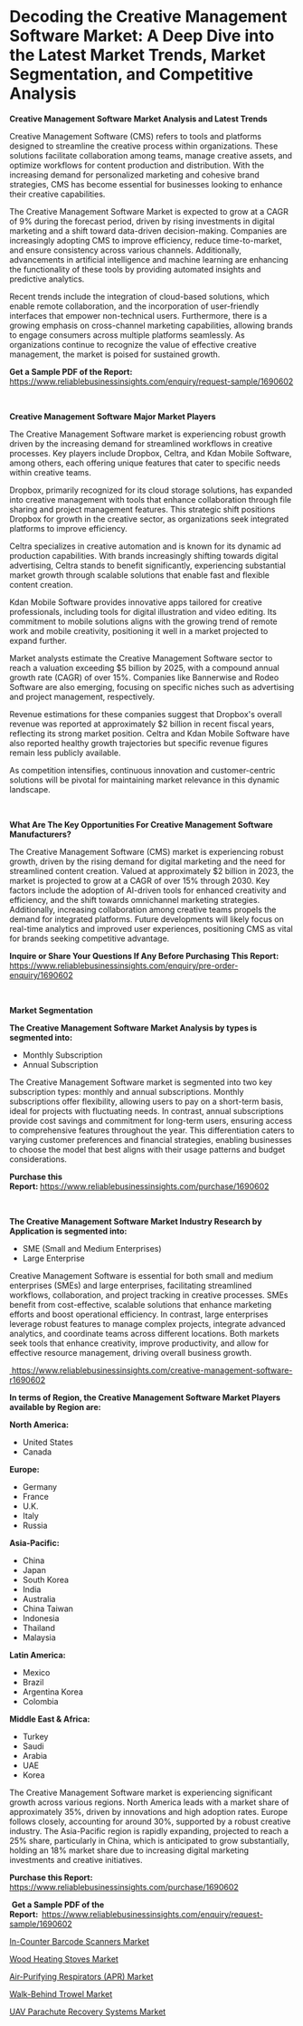 <p><h1>Decoding the Creative Management Software Market: A Deep Dive into the Latest Market Trends, Market Segmentation, and Competitive Analysis</h1></p><p><strong>Creative Management Software Market Analysis and Latest Trends</strong></p>
<p><p>Creative Management Software (CMS) refers to tools and platforms designed to streamline the creative process within organizations. These solutions facilitate collaboration among teams, manage creative assets, and optimize workflows for content production and distribution. With the increasing demand for personalized marketing and cohesive brand strategies, CMS has become essential for businesses looking to enhance their creative capabilities.</p><p>The Creative Management Software Market is expected to grow at a CAGR of 9% during the forecast period, driven by rising investments in digital marketing and a shift toward data-driven decision-making. Companies are increasingly adopting CMS to improve efficiency, reduce time-to-market, and ensure consistency across various channels. Additionally, advancements in artificial intelligence and machine learning are enhancing the functionality of these tools by providing automated insights and predictive analytics.</p><p>Recent trends include the integration of cloud-based solutions, which enable remote collaboration, and the incorporation of user-friendly interfaces that empower non-technical users. Furthermore, there is a growing emphasis on cross-channel marketing capabilities, allowing brands to engage consumers across multiple platforms seamlessly. As organizations continue to recognize the value of effective creative management, the market is poised for sustained growth.</p></p>
<p><strong>Get a Sample PDF of the Report:&nbsp;</strong> <a href="https://www.reliablebusinessinsights.com/enquiry/request-sample/1690602?utm_campaign=1121&utm_medium=2&utm_source=Github&utm_content=ia&utm_term=06012025&utm_id=creative-management-software">https://www.reliablebusinessinsights.com/enquiry/request-sample/1690602</a></p>
<p>&nbsp;</p>
<p><strong>Creative Management Software Major Market Players</strong></p>
<p><p>The Creative Management Software market is experiencing robust growth driven by the increasing demand for streamlined workflows in creative processes. Key players include Dropbox, Celtra, and Kdan Mobile Software, among others, each offering unique features that cater to specific needs within creative teams.</p><p>Dropbox, primarily recognized for its cloud storage solutions, has expanded into creative management with tools that enhance collaboration through file sharing and project management features. This strategic shift positions Dropbox for growth in the creative sector, as organizations seek integrated platforms to improve efficiency.</p><p>Celtra specializes in creative automation and is known for its dynamic ad production capabilities. With brands increasingly shifting towards digital advertising, Celtra stands to benefit significantly, experiencing substantial market growth through scalable solutions that enable fast and flexible content creation.</p><p>Kdan Mobile Software provides innovative apps tailored for creative professionals, including tools for digital illustration and video editing. Its commitment to mobile solutions aligns with the growing trend of remote work and mobile creativity, positioning it well in a market projected to expand further.</p><p>Market analysts estimate the Creative Management Software sector to reach a valuation exceeding $5 billion by 2025, with a compound annual growth rate (CAGR) of over 15%. Companies like Bannerwise and Rodeo Software are also emerging, focusing on specific niches such as advertising and project management, respectively.</p><p>Revenue estimations for these companies suggest that Dropbox's overall revenue was reported at approximately $2 billion in recent fiscal years, reflecting its strong market position. Celtra and Kdan Mobile Software have also reported healthy growth trajectories but specific revenue figures remain less publicly available.</p><p>As competition intensifies, continuous innovation and customer-centric solutions will be pivotal for maintaining market relevance in this dynamic landscape.</p></p>
<p>&nbsp;</p>
<p><strong>What Are The Key Opportunities For Creative Management Software Manufacturers?</strong></p>
<p><p>The Creative Management Software (CMS) market is experiencing robust growth, driven by the rising demand for digital marketing and the need for streamlined content creation. Valued at approximately $2 billion in 2023, the market is projected to grow at a CAGR of over 15% through 2030. Key factors include the adoption of AI-driven tools for enhanced creativity and efficiency, and the shift towards omnichannel marketing strategies. Additionally, increasing collaboration among creative teams propels the demand for integrated platforms. Future developments will likely focus on real-time analytics and improved user experiences, positioning CMS as vital for brands seeking competitive advantage.</p></p>
<p><strong>Inquire or Share Your Questions If Any Before Purchasing This Report:</strong> <a href="https://www.reliablebusinessinsights.com/enquiry/pre-order-enquiry/1690602?utm_campaign=1121&utm_medium=2&utm_source=Github&utm_content=ia&utm_term=06012025&utm_id=creative-management-software">https://www.reliablebusinessinsights.com/enquiry/pre-order-enquiry/1690602</a></p>
<p>&nbsp;</p>
<p><strong>Market Segmentation</strong></p>
<p><strong>The Creative Management Software Market Analysis by types is segmented into:</strong></p>
<p><ul><li>Monthly Subscription</li><li>Annual Subscription</li></ul></p>
<p><p>The Creative Management Software market is segmented into two key subscription types: monthly and annual subscriptions. Monthly subscriptions offer flexibility, allowing users to pay on a short-term basis, ideal for projects with fluctuating needs. In contrast, annual subscriptions provide cost savings and commitment for long-term users, ensuring access to comprehensive features throughout the year. This differentiation caters to varying customer preferences and financial strategies, enabling businesses to choose the model that best aligns with their usage patterns and budget considerations.</p></p>
<p><strong>Purchase this Report:&nbsp;</strong><a href="https://www.reliablebusinessinsights.com/purchase/1690602?utm_campaign=1121&utm_medium=2&utm_source=Github&utm_content=ia&utm_term=06012025&utm_id=creative-management-software">https://www.reliablebusinessinsights.com/purchase/1690602</a></p>
<p>&nbsp;</p>
<p><strong>The Creative Management Software Market Industry Research by Application is segmented into:</strong></p>
<p><ul><li>SME (Small and Medium Enterprises)</li><li>Large Enterprise</li></ul></p>
<p><p>Creative Management Software is essential for both small and medium enterprises (SMEs) and large enterprises, facilitating streamlined workflows, collaboration, and project tracking in creative processes. SMEs benefit from cost-effective, scalable solutions that enhance marketing efforts and boost operational efficiency. In contrast, large enterprises leverage robust features to manage complex projects, integrate advanced analytics, and coordinate teams across different locations. Both markets seek tools that enhance creativity, improve productivity, and allow for effective resource management, driving overall business growth.</p></p>
<p><a href="https://www.reliablebusinessinsights.com/creative-management-software-r1690602?utm_campaign=1121&utm_medium=2&utm_source=Github&utm_content=ia&utm_term=06012025&utm_id=creative-management-software">&nbsp;https://www.reliablebusinessinsights.com/creative-management-software-r1690602</a></p>
<p><strong>In terms of Region, the Creative Management Software Market Players available by Region are:</strong></p>
<p>
    <p> <strong> North America: </strong>
        <ul>
            <li>United States</li>
            <li>Canada</li>
        </ul>
        </p> 
    <p> <strong> Europe: </strong>
        <ul>
            <li>Germany</li>
            <li>France</li>
            <li>U.K.</li>
            <li>Italy</li>
            <li>Russia</li>
        </ul>
        </p> 
    <p> <strong> Asia-Pacific: </strong>
        <ul>
            <li>China</li>
            <li>Japan</li>
            <li>South Korea</li>
            <li>India</li>
            <li>Australia</li>
            <li>China Taiwan</li>
            <li>Indonesia</li>
            <li>Thailand</li>
            <li>Malaysia</li>
        </ul>
        </p> 
    <p> <strong> Latin America: </strong>
        <ul>
            <li>Mexico</li>
            <li>Brazil</li>
            <li>Argentina Korea</li>
            <li>Colombia</li>
        </ul>
        </p> 
    <p> <strong> Middle East & Africa: </strong>
        <ul>
            <li>Turkey</li>
            <li>Saudi</li>
            <li>Arabia</li>
            <li>UAE</li>
            <li>Korea</li>
        </ul>
    </p>
    </p>
<p><p>The Creative Management Software market is experiencing significant growth across various regions. North America leads with a market share of approximately 35%, driven by innovations and high adoption rates. Europe follows closely, accounting for around 30%, supported by a robust creative industry. The Asia-Pacific region is rapidly expanding, projected to reach a 25% share, particularly in China, which is anticipated to grow substantially, holding an 18% market share due to increasing digital marketing investments and creative initiatives.</p></p>
<p><strong>Purchase this Report: </strong><a href="https://www.reliablebusinessinsights.com/purchase/1690602?utm_campaign=1121&utm_medium=2&utm_source=Github&utm_content=ia&utm_term=06012025&utm_id=creative-management-software">https://www.reliablebusinessinsights.com/purchase/1690602</a></p>
<p>&nbsp;<strong>Get a Sample PDF of the Report:&nbsp;&nbsp;</strong><a href="https://www.reliablebusinessinsights.com/enquiry/request-sample/1690602?utm_campaign=1121&utm_medium=2&utm_source=Github&utm_content=ia&utm_term=06012025&utm_id=creative-management-software">https://www.reliablebusinessinsights.com/enquiry/request-sample/1690602</a></p>
<p><strong></strong></p>
<p><p><a href="https://www.linkedin.com/pulse/strategic-insights-in-counter-barcode-scanners-market-stakeholder-3ufjf?utm_campaign=1121&utm_medium=2&utm_source=Github&utm_content=ia&utm_term=06012025&utm_id=creative-management-software">In-Counter Barcode Scanners Market</a></p><p><a href="https://github.com/jaquelynhasenaue8/Market-Research-Report-List-1/blob/main/wood-heating-stoves-market.md?utm_campaign=1121&utm_medium=2&utm_source=Github&utm_content=ia&utm_term=06012025&utm_id=creative-management-software">Wood Heating Stoves Market</a></p><p><a href="https://www.linkedin.com/pulse/forecasting-air-purifying-respirators-apr-market-expected-growth-aso8e?utm_campaign=1121&utm_medium=2&utm_source=Github&utm_content=ia&utm_term=06012025&utm_id=creative-management-software">Air-Purifying Respirators (APR) Market</a></p><p><a href="https://www.linkedin.com/pulse/key-drivers-walk-behind-trowel-market-trends-future-outlook-un1jf?utm_campaign=1121&utm_medium=2&utm_source=Github&utm_content=ia&utm_term=06012025&utm_id=creative-management-software">Walk-Behind Trowel Market</a></p><p><a href="https://github.com/guneycigdem35/Market-Research-Report-List-5/blob/main/uav-parachute-recovery-systems-market.md?utm_campaign=1121&utm_medium=2&utm_source=Github&utm_content=ia&utm_term=06012025&utm_id=creative-management-software">UAV Parachute Recovery Systems Market</a></p></p>